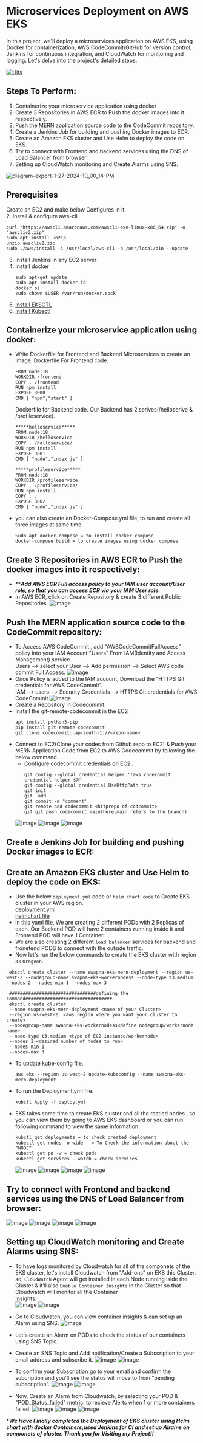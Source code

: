 # Microservices Deployment on AWS EKS

In this project, we'll deploy a microservices application on AWS EKS, using Docker for containerization, AWS CodeCommit/GitHub for version control, Jenkins for continuous integration, and CloudWatch for monitoring and logging.
Let's delve into the project's detailed steps.

[![Hits](https://hits.seeyoufarm.com/api/count/incr/badge.svg?url=https%3A%2F%2Fgithub.com%2FSwapnashreeTripathy%2FMERN-Microservices-EndtoEnd-Deployment&count_bg=%2379C83D&title_bg=%23555555&icon=&icon_color=%23E7E7E7&title=hits&edge_flat=false)](https://hits.seeyoufarm.com)

## Steps To Perform:
1.	Containerize your microservice application using docker
2.	Create 3 Repositories in AWS ECR to Push the docker images into it respectively.
3.	Push the MERN application source code to the CodeCommit repository.
4.	Create a Jenkins Job for building and pushing Docker images to ECR.
5.	Create an Amazon EKS cluster and Use Helm to deploy the code on EKS.
6.	Try to connect with Frontend and backend services using the DNS of Load Balancer from browser.
7.	Setting up CloudWatch monitoring and Create Alarms using SNS.
   
![diagram-export-1-27-2024-10_00_14-PM](https://github.com/SwapnashreeTripathy/MERN-Microservices-EKS-Deployment/assets/139486876/7e042702-d728-449a-a2be-d0cea2939ae9)


## Prerequisites
Create an EC2 and make below Configures in it.<br>
2. Install & configure aws-cli<br>
   ```
   curl "https://awscli.amazonaws.com/awscli-exe-linux-x86_64.zip" -o "awscliv2.zip"
   sudo apt install unzip
   unzip awscliv2.zip
   sudo ./aws/install -i /usr/local/aws-cli -b /usr/local/bin --update
   ```
3. Install Jenkins in any EC2 server<br>
4. Install docker<br>
   ```
   sudo apt-get update
   sudo apt install docker.io
   docker ps
   sudo chown $USER /var/run/docker.sock
   ```
5. [Install EKSCTL](https://eksctl.io/installation/)<br>
6. [Install Kubectl](https://docs.aws.amazon.com/eks/latest/userguide/install-kubectl.html)<br>

## Containerize your microservice application using docker:
- Write Dockerfile for Frontend and Backend Microservices to create an Image.
  Dockerfile For Frontend code.
  ```
  FROM node:18
  WORKDIR /frontend
  COPY . /frontend
  RUN npm install
  EXPOSE 3000
  CMD [ "npm","start" ]
  ```
  Dockerfile for Backend code. Our Backend has 2 serives(/helloserive & /profileservice).
  ```
  *****helloservice*****
  FROM node:18
  WORKDIR /helloservice
  COPY . /helloservice/
  RUN npm install
  EXPOSE 3001
  CMD [ "node","index.js" ]

  *****profileservice*****
  FROM node:18
  WORKDIR /profileservice
  COPY . /profileservice/
  RUN npm install
  COPY . .
  EXPOSE 3002
  CMD [ "node","index.js" ]
  ```
- you can also create an Docker-Compose.yml file, to run and create all three images at same time. 
  ```
  Sudo apt docker-compose = to install docker compose
  docker-compose build = to create images using docker compose
  ```
  
## Create 3 Repositories in AWS ECR to Push the docker images into it respectively:
- *****************Add AWS ECR Full access policy to your IAM user account/User role, so that you can access ECR via your IAM User role.***************
- In AWS ECR, click on Create Repository & create 3 different Public Repositories.
  ![image](https://github.com/SwapnashreeTripathy/MERN-Microservices-EndtoEnd-Deployment/assets/139486876/b602739e-0ac7-47a2-8f65-b4efc33c984f)
## Push the MERN application source code to the CodeCommit repository:
- To Access AWS CodeCommit , add "AWSCodeCommitFullAccess" policy into your IAM Account "Users" From IAM(Identity and Access Management) service.<br>
  Users --> select your User --> Add permission --> Select AWS code commit Full Access.
![image](https://github.com/SwapnashreeTripathy/MERN-Microservices-EndtoEnd-Deployment/assets/139486876/21e101fd-95b3-4cd9-87f2-b7a405bb1eed)
- Once Policy is added to the IAM account,  Download the “HTTPS Git credentials for AWS CodeCommit”.<br>
  IAM --> users --> Security Credentials --> HTTPS Git credentials for AWS CodeCommit
![image](https://github.com/SwapnashreeTripathy/MERN-Microservices-EndtoEnd-Deployment/assets/139486876/2ceb3dca-f220-4d68-b378-40d7c446ffdd)
- Create a Repository in Codecommit.
- Install the git-remote-codecommit in the EC2
  ```
  apt install python3-pip
  pip install git-remote-codecommit
  git clone codecommit::ap-south-1://<repo-name>
  ```
- Connect to EC2(Clone your codes from Github repo to EC2) & Push your MERN Application Code from EC2 to AWS Codecommit by following the below command.
  * Configure codecommit credentials on EC2 .
    ```
    git config --global credential.helper '!aws codecommit credential-helper $@'
    git config --global credential.UseHttpPath true
    git init
    git  add .
    git commit -m "comment"
    git remote add codecommit <httprepo-of-codcommit>
    git git push codecommit main(here,main refers to the branch)
    ```
  ![image](https://github.com/SwapnashreeTripathy/MERN-Microservices-EndtoEnd-Deployment/assets/139486876/a8039be7-76c1-48f8-ae74-fb8dc3f56ac6)
  ![image](https://github.com/SwapnashreeTripathy/MERN-Microservices-EndtoEnd-Deployment/assets/139486876/10333504-efe5-48ff-9e3b-4487a05784c0)
  ![image](https://github.com/SwapnashreeTripathy/MERN-Microservices-EndtoEnd-Deployment/assets/139486876/70eb78a4-ef1e-42d5-80ab-ecb32008837d)
## Create a Jenkins Job for building and pushing Docker images to ECR:

## Create an Amazon EKS cluster and Use Helm to deploy the code on EKS:
- Use the below `deployment.yml` code or `helm chart code` to Create EKS cluster in your AWS region.<br>
  [deployment.yml](https://github.com/SwapnashreeTripathy/MERN-Microservices-EKS-Deployment/blob/main/deployment.yml)<br>
  [helmchart file](https://github.com/SwapnashreeTripathy/MERN-Microservices-EKS-Deployment/tree/main/helmchart)<br>
- in this yaml file, We are creating 2 different PODs with 2 Replicas of each. Our Backend POD will have 2 containers running inside it and Frontend POD will have 1 Container.
- We are also creating 2 different `load balancer` services for backend and fronetend PODS to connect with the outside traffic.
- Now let's run the below commands to create the EKS cluster with region as `Oregeon`.
  
 ```
  eksctl create cluster --name swapna-eks-mern-deployment --region us-west-2 --nodegroup-name swapna-eks-workernodess --node-type t3.medium --nodes 2 --nodes-min 1 --nodes-max 3

  ################################defining the command################################
  eksctl create cluster 
  --name swapna-eks-mern-deployment <name of your Cluster>
  --region us-west-2  <aws region where you want your cluster to create>
  --nodegroup-name swapna-eks-workernodess<define nodegroup/workernode name> 
  --node-type t3.medium <type of EC2 instance/workernode>
  --nodes 2 <desired number of nodes to run>
  --nodes-min 1 
  --nodes-max 3
```
- To update kube-config file.
  ```
  aws eks --region us-west-2 update-kubeconfig --name swapna-eks-mern-deployment
  ```
- To run the Deployment.yml file.
  ```
  kubctl Apply -f deploy.yml
  ```
- EKS takes some time to create EKS cluster and all the reatled nodes , so you can view them by going to AWS EKS dashboard or you can run following command to view the same information.
  ```
  kubctl get deployments = to check created deployment
  kubectl get nodes -o wide   = To Check the information about the “NODE”
  kubectl get po -w = check pods
  kubectl get services --watch = check services
  ```
  ![image](https://github.com/SwapnashreeTripathy/MERN-Microservices-EndtoEnd-Deployment/assets/139486876/a5a3e143-b668-4629-a566-1b2ed5188801)
  ![image](https://github.com/SwapnashreeTripathy/MERN-Microservices-EndtoEnd-Deployment/assets/139486876/eb1ce8b0-abda-4618-9185-b36c2c7f0775)
  ![image](https://github.com/SwapnashreeTripathy/MERN-Microservices-EndtoEnd-Deployment/assets/139486876/0b8e70e4-6621-40e6-a9c5-6433952e7be8)
  ![image](https://github.com/SwapnashreeTripathy/MERN-Microservices-EndtoEnd-Deployment/assets/139486876/b06357aa-0c69-4426-a2da-002855a1ae96)

## Try to connect with Frontend and backend services using the DNS of Load Balancer from browser:
  ![image](https://github.com/SwapnashreeTripathy/MERN-Microservices-EndtoEnd-Deployment/assets/139486876/fe07f8b6-2b9d-47e4-afd0-1aef5244fbec)
  ![image](https://github.com/SwapnashreeTripathy/MERN-Microservices-EndtoEnd-Deployment/assets/139486876/48b9b1e4-f693-46aa-9d63-c1a82708f7fc)
  ![image](https://github.com/SwapnashreeTripathy/MERN-Microservices-EndtoEnd-Deployment/assets/139486876/77aa23c5-5ea6-4c12-b475-cc1031d635fe)
  ![image](https://github.com/SwapnashreeTripathy/MERN-Microservices-EndtoEnd-Deployment/assets/139486876/7b6dfa24-6d2b-4cf8-8a3b-4b54238144de)


## Setting up CloudWatch monitoring and Create Alarms using SNS:
- To have logs monitored by Cloudwatch for all of the componets of the EKS cluster, let's install Cloudwatch from "Add-ons" on EKS this Cluster.<br>
  so, `CloudWatch` Agent will get installed in each Node running iside the Cluster & it’ll also `Enable Container Insights` in the Cluster so that Cloudwatch will monitor all the Container   
  Insights.<br>
  ![image](https://github.com/SwapnashreeTripathy/MERN-Microservices-EndtoEnd-Deployment/assets/139486876/dfd53508-39ed-4316-bad4-2d555ee5c9c3)
  ![image](https://github.com/SwapnashreeTripathy/MERN-Microservices-EndtoEnd-Deployment/assets/139486876/c64bd93f-1f4f-41ce-a8a6-cf506884cec1)

- Go to Cloudwatch, you can view container insights & can set up an Alarm using SNS.
  ![image](https://github.com/SwapnashreeTripathy/MERN-Microservices-EndtoEnd-Deployment/assets/139486876/627b7eac-567b-41a6-ab70-e7c20f7b7a18)
- Let's create an Alarm on PODs to check the status of our containers using SNS Topic.
- Create an SNS Topic and Add notification/Create a Subscription to your email address and subscribe it.
  ![image](https://github.com/SwapnashreeTripathy/MERN-Microservices-EndtoEnd-Deployment/assets/139486876/d246bc74-79c0-4089-aac6-605de013c940)
  ![image](https://github.com/SwapnashreeTripathy/MERN-Microservices-EndtoEnd-Deployment/assets/139486876/b16b0ab4-f719-4768-81d0-cbfcc487bdad)
  
- To confirm your Subscription go to your email and confirm the subcription and you'll see the status will move to from "pending subscription".
  ![image](https://github.com/SwapnashreeTripathy/MERN-Microservices-EndtoEnd-Deployment/assets/139486876/a6f98579-8e84-4f70-b882-f79ffc176c3f)
  ![image](https://github.com/SwapnashreeTripathy/MERN-Microservices-EndtoEnd-Deployment/assets/139486876/d0bae96f-ef07-49f7-8f9a-4d7360460b17)
  
- Now, Create an Alarm from Cloudwatch, by selecting your POD & "POD_Status_failed" metric, to recieve Alerts when 1 or more containers failed.
  ![image](https://github.com/SwapnashreeTripathy/MERN-Microservices-EndtoEnd-Deployment/assets/139486876/4b2556e8-d071-441b-ae0a-e00dd8b74503)
  ![image](https://github.com/SwapnashreeTripathy/MERN-Microservices-EndtoEnd-Deployment/assets/139486876/e3f27d60-d868-4036-960d-87881c38e1df)
  ![image](https://github.com/SwapnashreeTripathy/MERN-Microservices-EndtoEnd-Deployment/assets/139486876/4dc6d2b9-7d24-4221-83e0-38784cdb6ce1)
  
****We Have Finally completed the Deployment of EKS cluster using Helm chart with docker Containers,used Jenkins for CI and set up Alrams on componets of cluster. Thank you for Visiting my Project!!***
